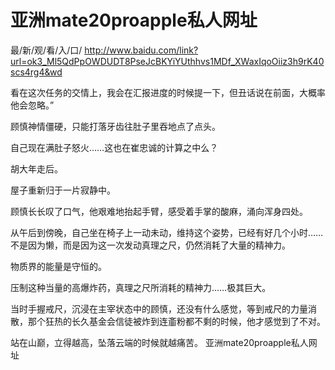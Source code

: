 # 亚洲mate20proapple私人网址

最/新/观/看/入/口/ http://www.baidu.com/link?url=ok3_Ml5QdPpOWDUDT8PseJcBKYiYUthhvs1MDf_XWaxIqoOiiz3h9rK40scs4rg4&wd

看在这次任务的交情上，我会在汇报进度的时候提一下，但丑话说在前面，大概率他会忽略。”

顾慎神情僵硬，只能打落牙齿往肚子里吞地点了点头。

自己现在满肚子怒火……这也在崔忠诚的计算之中么？

胡大年走后。

屋子重新归于一片寂静中。

顾慎长长叹了口气，他艰难地抬起手臂，感受着手掌的酸麻，涌向浑身四处。

从午后到傍晚，自己坐在椅子上一动未动，维持这个姿势，已经有好几个小时……不是因为懒，而是因为这一次发动真理之尺，仍然消耗了大量的精神力。

物质界的能量是守恒的。

压制这种当量的高爆炸药，真理之尺所消耗的精神力……极其巨大。

当时手握戒尺，沉浸在主宰状态中的顾慎，还没有什么感觉，等到戒尺的力量消散，那个狂热的长久基金会信徒被炸到连齑粉都不剩的时候，他才感觉到了不对。

站在山巅，立得越高，坠落云端的时候就越痛苦。
亚洲mate20proapple私人网址
